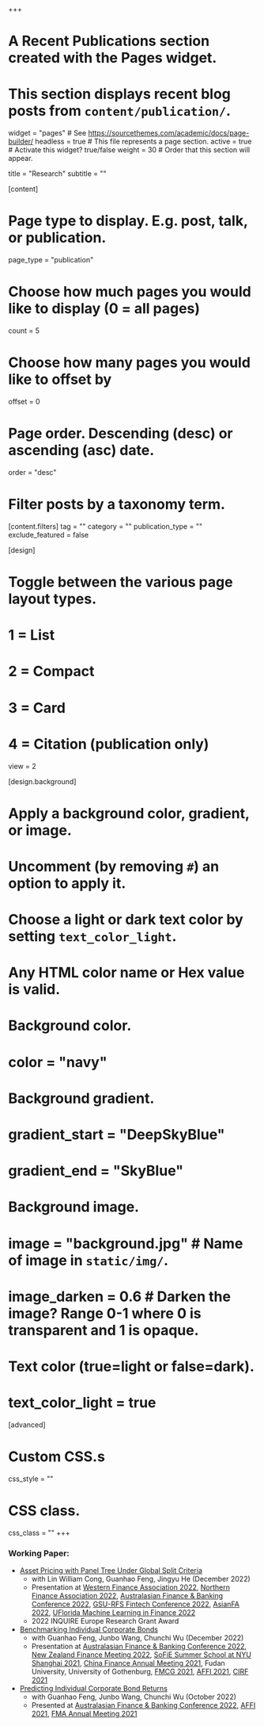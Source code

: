 +++
# A Recent Publications section created with the Pages widget.
# This section displays recent blog posts from `content/publication/`.

widget = "pages"  # See https://sourcethemes.com/academic/docs/page-builder/
headless = true  # This file represents a page section.
active = true  # Activate this widget? true/false
weight = 30  # Order that this section will appear.

title = "Research"
subtitle = ""

[content]
  # Page type to display. E.g. post, talk, or publication.
  page_type = "publication"

  # Choose how much pages you would like to display (0 = all pages)
  count = 5

  # Choose how many pages you would like to offset by
  offset = 0

  # Page order. Descending (desc) or ascending (asc) date.
  order = "desc"

  # Filter posts by a taxonomy term.
  [content.filters]
    tag = ""
    category = ""
    publication_type = ""
    exclude_featured = false

[design]
  # Toggle between the various page layout types.
  #   1 = List
  #   2 = Compact
  #   3 = Card
  #   4 = Citation (publication only)
  view = 2

[design.background]
  # Apply a background color, gradient, or image.
  #   Uncomment (by removing `#`) an option to apply it.
  #   Choose a light or dark text color by setting `text_color_light`.
  #   Any HTML color name or Hex value is valid.

  # Background color.
  # color = "navy"

  # Background gradient.
  # gradient_start = "DeepSkyBlue"
  # gradient_end = "SkyBlue"

  # Background image.
  # image = "background.jpg"  # Name of image in `static/img/`.
  # image_darken = 0.6  # Darken the image? Range 0-1 where 0 is transparent and 1 is opaque.

  # Text color (true=light or false=dark).
  # text_color_light = true  

[advanced]
 # Custom CSS.s
 css_style = ""

 # CSS class.
 css_class = ""
+++

<!-- {{% alert note %}}
Quickly discover relevant content by [filtering publications]({{< ref "/publication/_index.md" >}}).
{{% /alert %}} -->

<!-- ### Publication: -->

### Working Paper:
  - [Asset Pricing with Panel Tree Under Global Split Criteria](https://papers.ssrn.com/sol3/papers.cfm?abstract_id=3949463)
    - with Lin William Cong, Guanhao Feng, Jingyu He (December 2022)
    - Presentation at 
    [Western Finance Association 2022](https://westernfinance.org/conference/), 
    [Northern Finance Association 2022](https://northernfinanceassociation.org), 
    [Australasian Finance \& Banking Conference 2022](https://www.unsw.edu.au/business/our-schools/banking-finance/news-events/australasian-finance-banking-conference),
    [GSU-RFS Fintech Conference 2022](https://robinson.gsu.edu/academic-departments/finance/georgia-state-fintech-conference/), 
    [AsianFA 2022](https://www.polyu.edu.hk/af/news-and-events/event/2022/7/asianfa/),
    [UFlorida Machine Learning in Finance 2022](https://warrington.ufl.edu/finance-insurance-and-real-estate-department/uf-research-conference-on-machine-learning-in-finance/)
    - 2022 INQUIRE Europe Research Grant Award
  - [Benchmarking Individual Corporate Bonds](https://papers.ssrn.com/sol3/papers.cfm?abstract_id=3940817)
    - with Guanhao Feng, Junbo Wang, Chunchi Wu (December 2022)
    - Presentation at 
    [Australasian Finance \& Banking Conference 2022](https://www.unsw.edu.au/business/our-schools/banking-finance/news-events/australasian-finance-banking-conference),
    [New Zealand Finance Meeting 2022](https://acfr.aut.ac.nz/conferences-and-events/2022-new-zealand-finance-meeting),
    [SoFiE Summer School at NYU Shanghai 2021](https://research.shanghai.nyu.edu/centers-and-institutes/vins/events/2021-sofie-financial-econometrics-summer-school), 
    [China Finance Annual Meeting 2021](http://www.cfam.top/upcoming/), 
    Fudan University, 
    University of Gothenburg, 
    [FMCG 2021](https://www.latrobe.edu.au/business/about/financial-markets-and-corporate-governance-conference), 
    [AFFI 2021](https://affi2021.eventsadmin.com/Home/Welcome), 
    [CIRF 2021](https://cirforum.org/cirf2021/forum.php)
  - [Predicting Individual Corporate Bond Returns](https://papers.ssrn.com/sol3/papers.cfm?abstract_id=3870306)
    - with Guanhao Feng, Junbo Wang, Chunchi Wu (October 2022)
    - Presented at 
    [Australasian Finance \& Banking Conference 2022](https://www.unsw.edu.au/business/our-schools/banking-finance/news-events/australasian-finance-banking-conference),
    [AFFI 2021](https://affi2021.eventsadmin.com/Home/Welcome), 
    [FMA Annual Meeting 2021](https://www.fmaconferences.org/Denver/DenverProgramFULL.htm)


<!-- ### Work in Progress: -->
<!-- - Portfolio Management with Panel Tress -->
  
<!--   - Factor Pricing Using Interpretable and Arbitrage-Free Trees -->
<!--   - Earnings Nowcast and Earnings Surprise -->

<!-- - Measuring Mutual Fund Performance with Characteristic-based Benchmarks: A Machine Learning Approach-->

<!-- - Time Series Efficient and Mean Variance Efficient Portfolio -->

<!-- ### Pre-doctoral Publication:
  - [An Image-Based Approach for Defect Detection on Decorative Sheets](https://link.springer.com/chapter/10.1007/978-3-030-04212-7_58)
    - with Boyu Zhou, Zhongyi Zhou, Xinyi Le
    - ICONIP 2018 (conference) -->
